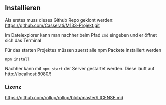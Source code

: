 ## Installieren
Als erstes muss dieses Github Repo geklont werden:
https://github.com/Casserati/M133-Projekt.git

Im Dateiexplorer kann man nachher beim Pfad 
```cmd```
eingeben und er öffnet sich das Terminal

Für das starten Projektes müssen zuerst alle npm Packete installiert werden

```npm install```

Nachher kann mit 
```npm start``` 
der Server gestartet werden. 
Diese läuft auf http://localhost:8080/!

### Lizenz
https://github.com/rollup/rollup/blob/master/LICENSE.md
